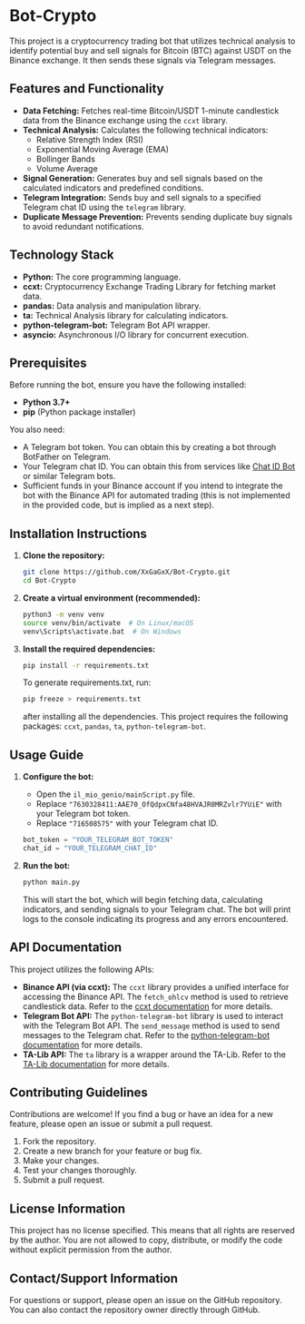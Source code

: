 # Bot-Crypto

This project is a cryptocurrency trading bot that utilizes technical analysis to identify potential buy and sell signals for Bitcoin (BTC) against USDT on the Binance exchange. It then sends these signals via Telegram messages.

## Features and Functionality

*   **Data Fetching:** Fetches real-time Bitcoin/USDT 1-minute candlestick data from the Binance exchange using the `ccxt` library.
*   **Technical Analysis:** Calculates the following technical indicators:
    *   Relative Strength Index (RSI)
    *   Exponential Moving Average (EMA)
    *   Bollinger Bands
    *   Volume Average
*   **Signal Generation:** Generates buy and sell signals based on the calculated indicators and predefined conditions.
*   **Telegram Integration:** Sends buy and sell signals to a specified Telegram chat ID using the `telegram` library.
*   **Duplicate Message Prevention:** Prevents sending duplicate buy signals to avoid redundant notifications.

## Technology Stack

*   **Python:** The core programming language.
*   **ccxt:** Cryptocurrency Exchange Trading Library for fetching market data.
*   **pandas:** Data analysis and manipulation library.
*   **ta:** Technical Analysis library for calculating indicators.
*   **python-telegram-bot:** Telegram Bot API wrapper.
*   **asyncio:** Asynchronous I/O library for concurrent execution.

## Prerequisites

Before running the bot, ensure you have the following installed:

*   **Python 3.7+**
*   **pip** (Python package installer)

You also need:

*   A Telegram bot token.  You can obtain this by creating a bot through BotFather on Telegram.
*   Your Telegram chat ID.  You can obtain this from services like [Chat ID Bot](https://telegram.me/chatid_echo_bot) or similar Telegram bots.
*   Sufficient funds in your Binance account if you intend to integrate the bot with the Binance API for automated trading (this is not implemented in the provided code, but is implied as a next step).

## Installation Instructions

1.  **Clone the repository:**

    ```bash
    git clone https://github.com/XxGaGxX/Bot-Crypto.git
    cd Bot-Crypto
    ```

2.  **Create a virtual environment (recommended):**

    ```bash
    python3 -m venv venv
    source venv/bin/activate  # On Linux/macOS
    venv\Scripts\activate.bat  # On Windows
    ```

3.  **Install the required dependencies:**

    ```bash
    pip install -r requirements.txt
    ```

    To generate requirements.txt, run:

    ```bash
    pip freeze > requirements.txt
    ```
    after installing all the dependencies.  This project requires the following packages: `ccxt`, `pandas`, `ta`, `python-telegram-bot`.

## Usage Guide

1.  **Configure the bot:**

    *   Open the `il_mio_genio/mainScript.py` file.
    *   Replace `"7630328411:AAE70_OfQdpxCNfa48HVAJR0MRZvlr7YUiE"` with your Telegram bot token.
    *   Replace `"716508575"` with your Telegram chat ID.

    ```python
    bot_token = "YOUR_TELEGRAM_BOT_TOKEN"
    chat_id = "YOUR_TELEGRAM_CHAT_ID"
    ```

2.  **Run the bot:**

    ```bash
    python main.py
    ```

    This will start the bot, which will begin fetching data, calculating indicators, and sending signals to your Telegram chat.  The bot will print logs to the console indicating its progress and any errors encountered.

## API Documentation

This project utilizes the following APIs:

*   **Binance API (via ccxt):**  The `ccxt` library provides a unified interface for accessing the Binance API.  The `fetch_ohlcv` method is used to retrieve candlestick data.  Refer to the [ccxt documentation](https://github.com/ccxt/ccxt) for more details.
*   **Telegram Bot API:** The `python-telegram-bot` library is used to interact with the Telegram Bot API.  The `send_message` method is used to send messages to the Telegram chat. Refer to the [python-telegram-bot documentation](https://python-telegram-bot.readthedocs.io/en/stable/) for more details.
*   **TA-Lib API:** The `ta` library is a wrapper around the TA-Lib. Refer to the [TA-Lib documentation](https://mrjbq7.github.io/ta-lib/) for more details.

## Contributing Guidelines

Contributions are welcome! If you find a bug or have an idea for a new feature, please open an issue or submit a pull request.

1.  Fork the repository.
2.  Create a new branch for your feature or bug fix.
3.  Make your changes.
4.  Test your changes thoroughly.
5.  Submit a pull request.

## License Information

This project has no license specified. This means that all rights are reserved by the author. You are not allowed to copy, distribute, or modify the code without explicit permission from the author.

## Contact/Support Information

For questions or support, please open an issue on the GitHub repository.  You can also contact the repository owner directly through GitHub.